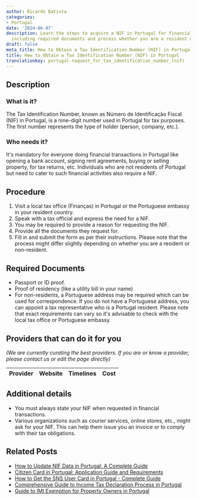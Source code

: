 ```yaml
---
author: Ricardo Batista
categories:
- Portugal
date: '2024-06-07'
description: Learn the steps to acquire a NIF in Portugal for financial activities
  including required documents and process whether you are a resident or non-resident.
draft: false
meta_title: How to Obtain a Tax Identification Number (NIF) in Portugal
title: How to Obtain a Tax Identification Number (NIF) in Portugal
translationKey: portugal-request_for_tax_identification_number_(nif)
---
```


## Description
### What is it?
The Tax Identification Number, known as Número de Identificação Fiscal (NIF) in Portugal, is a nine-digit number used in Portugal for tax purposes. The first number represents the type of holder (person, company, etc.). 

### Who needs it?
It's mandatory for everyone doing financial transactions in Portugal like opening a bank account, signing rent agreements, buying or selling property, for tax returns, etc. Individuals who are not residents of Portugal but need to cater to such financial activities also require a NIF.

## Procedure
1. Visit a local tax office (Finanças) in Portugal or the Portuguese embassy in your resident country.
2. Speak with a tax official and express the need for a NIF.
3. You may be required to provide a reason for requesting the NIF.
4. Provide all the documents they request for.
5. Fill in and submit the form as per their instructions.
Please note that the process might differ slightly depending on whether you are a resident or non-resident.

## Required Documents
- Passport or ID proof.
- Proof of residency (like a utility bill in your name)
- For non-residents, a Portuguese address may be required which can be used for correspondence. If you do not have a Portuguese address, you can appoint a tax representative who is a Portugal resident.
Please note that exact requirements can vary so it's advisable to check with the local tax office or Portuguese embassy.

## Providers that can do it for you

_(We are currently curating the best providers. If you are or know a provider, please contact us or edit the page directly)_

| Provider        |     Website     |     Timelines    |       Cost      |
| :-------------: | :-------------: |  :-------------: | :-------------: |

## Additional details
- You must always state your NIF when requested in financial transactions.
- Various organizations such as courier services, online stores, etc., might ask for your NIF. This can help them issue you an invoice or to comply with their tax obligations.
## Related Posts

- [How to Update NIF Data in Portugal: A Complete Guide](https://tramitit.com/guides/portugal/request_for_change_of_nif_data/)
- [Citizen Card in Portugal: Application Guide and Requirements](https://tramitit.com/guides/portugal/request_for_citizen_card/)
- [How to Get the SNS User Card in Portugal - Complete Guide](https://tramitit.com/guides/portugal/request_for_sns_user_card/)
- [Comprehensive Guide to Income Tax Declaration Process in Portugal](https://tramitit.com/guides/portugal/request_for_income_tax_declaration/)
- [Guide to IMI Exemption for Property Owners in Portugal](https://tramitit.com/guides/portugal/request_for_imi_exemption/)